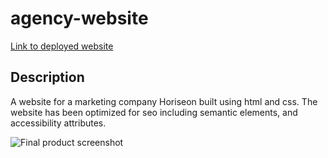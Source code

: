 # agency-website

[Link to deployed website](https://devasmi.github.io/agency-website/)

## Description
A website for a marketing company Horiseon built using html and css. The website has been optimized for seo including semantic elements, and accessibility attributes.

![Final product screenshot](./assets/images/final-product.jpg)

